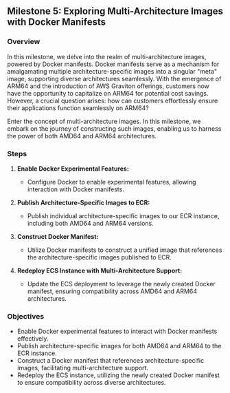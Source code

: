 ## Milestone 5: Exploring Multi-Architecture Images with Docker Manifests

### Overview
In this milestone, we delve into the realm of multi-architecture images, powered by Docker manifests. Docker manifests serve as a mechanism for amalgamating multiple architecture-specific images into a singular "meta" image, supporting diverse architectures seamlessly. With the emergence of ARM64 and the introduction of AWS Graviton offerings, customers now have the opportunity to capitalize on ARM64 for potential cost savings. However, a crucial question arises: how can customers effortlessly ensure their applications function seamlessly on ARM64?

Enter the concept of multi-architecture images. In this milestone, we embark on the journey of constructing such images, enabling us to harness the power of both AMD64 and ARM64 architectures.

### Steps
1. **Enable Docker Experimental Features:**
   - Configure Docker to enable experimental features, allowing interaction with Docker manifests.

2. **Publish Architecture-Specific Images to ECR:**
   - Publish individual architecture-specific images to our ECR instance, including both AMD64 and ARM64 versions.

3. **Construct Docker Manifest:**
   - Utilize Docker manifests to construct a unified image that references the architecture-specific images published to ECR.
   
4. **Redeploy ECS Instance with Multi-Architecture Support:**
   - Update the ECS deployment to leverage the newly created Docker manifest, ensuring compatibility across AMD64 and ARM64 architectures.

### Objectives
- Enable Docker experimental features to interact with Docker manifests effectively.
- Publish architecture-specific images for both AMD64 and ARM64 to the ECR instance.
- Construct a Docker manifest that references architecture-specific images, facilitating multi-architecture support.
- Redeploy the ECS instance, utilizing the newly created Docker manifest to ensure compatibility across diverse architectures.